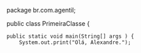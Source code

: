 package br.com.agentil;

public class PrimeiraClasse {
	
	public static void main(String[] args ) {
		System.out.print("Olá, Alexandre.");